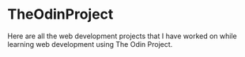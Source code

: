 # TheOdinProject
Here are all the web development projects that I have worked on while learning web development using The Odin Project.
